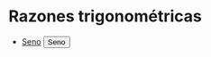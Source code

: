 # Razones trigonométricas

- [Seno](https://rmartinezlarrea.github.io/seno/senos)
<button onclick="https://rmartinezlarrea.github.io/seno/senos">Seno</button>
